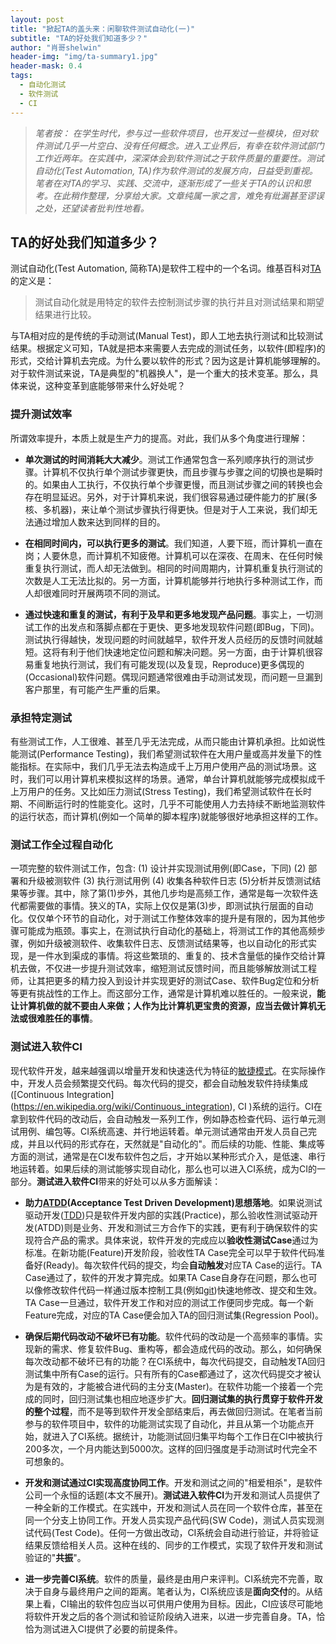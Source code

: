 ```yaml
---
layout: post
title: "掀起TA的盖头来：闲聊软件测试自动化(一)"
subtitle: "TA的好处我们知道多少？"
author: "肖哥shelwin"
header-img: "img/ta-summary1.jpg"
header-mask: 0.4
tags:
  - 自动化测试
  - 软件测试
  - CI
---
```


 > *笔者按： 在学生时代，参与过一些软件项目，也开发过一些模块，但对软件测试几乎一片空白、没有任何概念。进入工业界后，有幸在软件测试部门工作近两年。在实践中，深深体会到软件测试之于软件质量的重要性。测试自动化(Test Automation, TA)作为软件测试的发展方向，日益受到重视。笔者在对TA的学习、实践、交流中，逐渐形成了一些关于TA的认识和思考。在此稍作整理，分享给大家。文章纯属一家之言，难免有纰漏甚至谬误之处，还望读者批判性地看。*

## TA的好处我们知道多少？
测试自动化(Test Automation, 简称TA)是软件工程中的一个名词。维基百科对[TA](https://en.wikipedia.org/wiki/Test_automation)的定义是：

> 测试自动化就是用特定的软件去控制测试步骤的执行并且对测试结果和期望结果进行比较。

与TA相对应的是传统的手动测试(Manual Test)，即人工地去执行测试和比较测试结果。根据定义可知，TA就是把本来需要人去完成的测试任务，以软件(即程序)的形式，交给计算机去完成。为什么要以软件的形式？因为这是计算机能够理解的。对于软件测试来说，TA是典型的"机器换人"，是一个重大的技术变革。那么，具体来说，这种变革到底能够带来什么好处呢？

### 提升测试效率
所谓效率提升，本质上就是生产力的提高。对此，我们从多个角度进行理解：

- **单次测试的时间消耗大大减少**。测试工作通常包含一系列顺序执行的测试步骤。计算机不仅执行单个测试步骤更快，而且步骤与步骤之间的切换也是瞬时的。如果由人工执行，不仅执行单个步骤更慢，而且测试步骤之间的转换也会存在明显延迟。另外，对于计算机来说，我们很容易通过硬件能力的扩展(多核、多机器)，来让单个测试步骤执行得更快。但是对于人工来说，我们却无法通过增加人数来达到同样的目的。

- **在相同时间内，可以执行更多的测试**。我们知道，人要下班，而计算机一直在岗；人要休息，而计算机不知疲倦。计算机可以在深夜、在周末、在任何时候重复执行测试，而人却无法做到。相同的时间周期内，计算机重复执行测试的次数是人工无法比拟的。另一方面，计算机能够并行地执行多种测试工作，而人却很难同时开展两项不同的测试。

- **通过快速和重复的测试，有利于及早和更多地发现产品问题**。事实上，一切测试工作的出发点和落脚点都在于更快、更多地发现软件问题(即Bug，下同)。测试执行得越快，发现问题的时间就越早，软件开发人员经历的反馈时间就越短。这将有利于他们快速地定位问题和解决问题。另一方面，由于计算机很容易重复地执行测试，我们有可能发现(以及复现，Reproduce)更多偶现的(Occasional)软件问题。偶现问题通常很难由手动测试发现，而问题一旦漏到客户那里，有可能产生严重的后果。
### 承担特定测试
有些测试工作，人工很难、甚至几乎无法完成，从而只能由计算机承担。比如说性能测试(Performance Testing)，我们希望测试软件在大用户量或高并发量下的性能指标。在实际中，我们几乎无法去构造成千上万用户使用产品的测试场景。这时，我们可以用计算机来模拟这样的场景。通常，单台计算机就能够完成模拟成千上万用户的任务。又比如压力测试(Stress Testing)，我们希望测试软件在长时期、不间断运行时的性能变化。这时，几乎不可能使用人力去持续不断地监测软件的运行状态，而计算机(例如一个简单的脚本程序)就能够很好地承担这样的工作。
### 测试工作全过程自动化
一项完整的软件测试工作，包含: (1) 设计并实现测试用例(即Case，下同) (2) 部署和升级被测软件 (3) 执行测试用例 (4) 收集各种软件日志 (5)分析并反馈测试结果等步骤。其中，除了第(1)步外，其他几步均是高频工作，通常是每一次软件迭代都需要做的事情。狭义的TA，实际上仅仅是第(3)步，即测试执行层面的自动化。仅仅单个环节的自动化，对于测试工作整体效率的提升是有限的，因为其他步骤可能成为瓶颈。事实上，在测试执行自动化的基础上，将测试工作的其他高频步骤，例如升级被测软件、收集软件日志、反馈测试结果等，也以自动化的形式实现，是一件水到渠成的事情。将这些繁琐的、重复的、技术含量低的操作交给计算机去做，不仅进一步提升测试效率，缩短测试反馈时间，而且能够解放测试工程师，让其把更多的精力投入到设计并实现更好的测试Case、软件Bug定位和分析等更有挑战性的工作上。而这部分工作，通常是计算机难以胜任的。一般来说，**能让计算机做的就不要由人来做；人作为比计算机更宝贵的资源，应当去做计算机无法或很难胜任的事情**。

### 测试进入软件CI

现代软件开发，越来越强调以增量开发和快速迭代为特征的[敏捷模式](https://en.wikipedia.org/wiki/Scrum_(software_development))。在实际操作中，开发人员会频繁提交代码。每次代码的提交，都会自动触发软件持续集成([Continuous Integration](https://en.wikipedia.org/wiki/Continuous_integration), CI )系统的运行。CI在拿到软件代码的改动后，会自动触发一系列工作，例如静态检查代码、运行单元测试用例、编包等。CI系统高速、并行地运转着。单元测试通常由开发人员自己完成，并且以代码的形式存在，天然就是"自动化的"。而后续的功能、性能、集成等方面的测试，通常是在CI发布软件包之后，才开始以某种形式介入，是低速、串行地运转着。如果后续的测试能够实现自动化，那么也可以进入CI系统，成为CI的一部分。**测试进入软件CI**带来的好处可以从多方面解读：

- **助力[ATDD](https://en.wikipedia.org/wiki/Acceptance_test%E2%80%93driven_development)(Acceptance Test Driven Development)思想落地**。如果说测试驱动开发([TDD](https://en.wikipedia.org/wiki/Test-driven_development))只是软件开发内部的实践(Practice)，那么验收性测试驱动开发(ATDD)则是业务、开发和测试三方合作下的实践，更有利于确保软件的实现符合产品的需求。具体来说，软件开发的完成应以**验收性测试Case**通过为标准。在新功能(Feature)开发阶段，验收性TA Case完全可以早于软件代码准备好(Ready)。每次软件代码的提交，均会**自动触发**对应TA Case的运行。TA Case通过了，软件的开发才算完成。如果TA Case自身存在问题，那么也可以像修改软件代码一样通过版本控制工具(例如[git](https://git-scm.com/))快速地修改、提交和生效。TA Case一旦通过，软件开发工作和对应的测试工作便同步完成。每一个新Feature完成，对应的TA Case便会加入TA的回归测试集(Regression Pool)。

- **确保后期代码改动不破坏已有功能**。软件代码的改动是一个高频率的事情。实现新的需求、修复软件Bug、重构等，都会造成代码的改动。那么，如何确保每次改动都不破坏已有的功能？在CI系统中，每次代码提交，自动触发TA回归测试集中所有Case的运行。只有所有的Case都通过了，这次代码提交才被认为是有效的，才能被合进代码的主分支(Master)。在软件功能一个接着一个完成的同时，回归测试集也相应地逐步扩大。**回归测试集的执行贯穿于软件开发的整个过程**，而不是等到软件开发全部结束后，再去做回归测试。在笔者当前参与的软件项目中，软件的功能测试实现了自动化，并且从第一个功能点开始，就进入了CI系统。据统计，功能测试回归集平均每个工作日在CI中被执行200多次，一个月内能达到5000次。这样的回归强度是手动测试时代完全不可想象的。

- **开发和测试通过CI实现高度协同工作**。开发和测试之间的"相爱相杀"，是软件公司一个永恒的话题(本文不展开)。**测试进入软件CI**为开发和测试人员提供了一种全新的工作模式。在实践中，开发和测试人员在同一个软件仓库，甚至在同一个分支上协同工作。开发人员实现产品代码(SW Code)，测试人员实现测试代码(Test Code)。任何一方做出改动，CI系统会自动进行验证，并将验证结果反馈给相关人员。这种在线的、同步的工作模式，实现了软件开发和测试验证的"**共振**"。

- **进一步完善CI系统**。软件的质量，最终是由用户来评判。CI系统完不完善，取决于自身与最终用户之间的距离。笔者认为，CI系统应该是**面向交付**的。从结果上看，CI输出的软件包应当以可供用户使用为目标。因此，CI应该尽可能地将软件开发之后的各个测试和验证阶段纳入进来，以进一步完善自身。TA，恰恰为测试进入CI提供了必要的前提条件。
